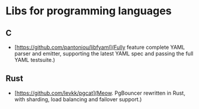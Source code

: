 # Libs for programming languages

## C
- [https://github.com/pantoniou/libfyaml](Fully feature complete YAML parser and emitter, supporting the latest YAML spec and passing the full YAML testsuite.)


## Rust
- [https://github.com/levkk/pgcat](Meow. PgBouncer rewritten in Rust, with sharding, load balancing and failover support.)
